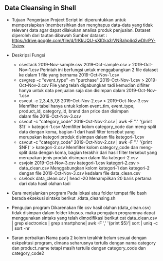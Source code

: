 ## Data Cleansing in Shell

- Tujuan Pengerjaan Project
  Script ini diperuntukkan untuk mempersiapkan (membersihkan dan menghapus data-data yang tidak relevan)
  data agar dapat dilakukan analisa produk penjualan. Dataset diperoleh dari tautan dibawah
  Sumber dataset : https://drive.google.com/file/d/1rKkUQU-sXIDka3rVNBahp6q3wDhrPY-1/view
  
- Deskripsi Fungsi
  * csvstack 2019-Nov-sample.csv 2019-Oct-sample.csv > 2019-Oct-Nov-1.csv
    Perintah ini berfungsi untuk menggabungkan 2 file dataset ke dalam 1 file yang bernama 2019-Oct-Nov-1.csv
  * csvgrep -c "event_type" -m "purchase" 2019-Oct-Nov-1.csv > 2019-Oct-Nov-2.csv
    File yang telah digabungkan tadi kemudian difilter hanya untuk data penjualan saja dan disimpan dalam
    2019-Oct-Nov-1.csv
  * csvcut -c 2,3,4,5,7,8 2019-Oct-Nov-2.csv > 2019-Oct-Nov-3.csv
    Memfilter tabel hanya untuk kolom event_tim, event_type, product_id, category_id, brand dan price dan disimpan  
    dalam file 2019-Oct-Nov-3.csv
  * csvcut -c "category_code" 2019-Oct-Nov-2.csv | awk -F "." '{print $1}' > kategori-1.csv
    Memfilter kolom category_code dan meng-split data dengan koma, bagian-1 dari hasil filter tersebut yang merupakan
    kategori produk disimpan dalam fila kategori-1.csv
  * csvcut -c "category_code" 2019-Oct-Nov-2.csv | awk -F "." '{print $NF}' > kategori-2.csv
    Memfilter kolom category_code dan meng-split data dengan koma, bagian terakhir dari hasil filter tersebut yang
    merupakan jenis produk disimpan dalam fila kategori-2.csv 
  * csvjoin 2019-Oct-Nov-3.csv kategori-1.csv kategori-2.csv > data_clean.csv
    Menggabungkan kolom kategori-1 dan kategori-2 dengan file 2019-Oct-Nov-3.csv kedalam file data_clean.csv
  * csvlook data_clean.csv | head -20
    Menampilkan 20 baris pertama dari data hasil olahan tadi

- Cara menjalankan program
  Pada lokasi atau folder tempat file bash berada eksekusi sintaks berikut
  ./data_cleansing.sh

- Pengujian program
  Dikarenakan file csv hasil olahan (data_clean.csv) tidak disimpan dalam folder khusus. maka pengujian programnya
  dapat menggunakan sintaks yang telah dimodifikasi berikut
  cat data_clean.csv | grep electronics | grep smartphone| awk -F ',' '{print $5}'| sort | uniq -c | sort -nr

- Saran perbaikan
  Nama pada 2 kolom terakhir belum sesuai dengan eskpektasi program, dimana seharusnya tertulis dengan nama category
  dan product_name tetapi masih tertulis dengan category_code dan category_code2
